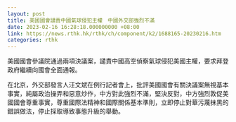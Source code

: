 ```yaml
---
layout: post
title: 美國國會譴責中國氣球侵犯主權　中國外交部強烈不滿
date: 2023-02-16 16:28:18.000000000 +08:00
link: https://news.rthk.hk/rthk/ch/component/k2/1688165-20230216.htm
categories: rthk
---
```


美國國會參議院通過兩項決議案，譴責中國高空偵察氣球侵犯美國主權，要求拜登政府繼續向國會全面通報。

在北京，外交部發言人汪文斌在例行記者會上，批評美國國會有關決議案無視基本事實，純屬政治操弄和惡意炒作，中方對此強烈不滿，堅決反對，中方強烈敦促美國國會尊重事實，尊重國際法精神和國際關係基本準則，立即停止對華污蔑抹黑的錯誤做法，停止採取導致事態升級的舉動。
